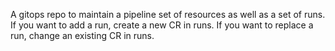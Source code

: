 A gitops repo to maintain a pipeline set of resources as well as a set of runs.
If you want to add a run, create a new CR in runs.
If you want to replace a run, change an existing CR in runs.


